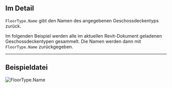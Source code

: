 ## Im Detail
`FloorType.Name` gibt den Namen des angegebenen Geschossdeckentyps zurück.

Im folgenden Beispiel werden alle im aktuellen Revit-Dokument geladenen Geschossdeckentypen gesammelt. Die Namen werden dann mit `FloorType.Name` zurückgegeben.
___
## Beispieldatei

![FloorType.Name](./Revit.Elements.FloorType.Name_img.jpg)
